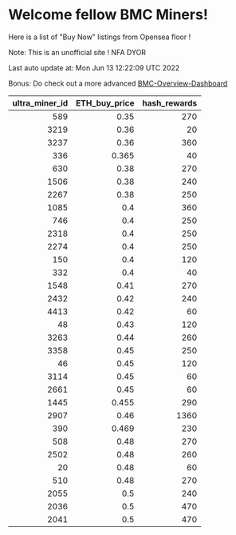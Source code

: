 # Welcome fellow BMC Miners!
Here is a list of "Buy Now" listings from Opensea floor !

Note: This is an unofficial site ! NFA DYOR

Last auto update at: Mon Jun 13 12:22:09 UTC 2022

Bonus: Do check out a more advanced [BMC-Overview-Dashboard](https://dune.com/defifunk/BMC-Overview-Dashboard)


|   ultra_miner_id |   ETH_buy_price |   hash_rewards |
|-----------------:|----------------:|---------------:|
|              589 |           0.35  |            270 |
|             3219 |           0.36  |             20 |
|             3237 |           0.36  |            360 |
|              336 |           0.365 |             40 |
|              630 |           0.38  |            270 |
|             1506 |           0.38  |            240 |
|             2267 |           0.38  |            250 |
|             1085 |           0.4   |            360 |
|              746 |           0.4   |            250 |
|             2318 |           0.4   |            250 |
|             2274 |           0.4   |            250 |
|              150 |           0.4   |            120 |
|              332 |           0.4   |             40 |
|             1548 |           0.41  |            270 |
|             2432 |           0.42  |            240 |
|             4413 |           0.42  |             60 |
|               48 |           0.43  |            120 |
|             3263 |           0.44  |            260 |
|             3358 |           0.45  |            250 |
|               46 |           0.45  |            120 |
|             3114 |           0.45  |             60 |
|             2661 |           0.45  |             60 |
|             1445 |           0.455 |            290 |
|             2907 |           0.46  |           1360 |
|              390 |           0.469 |            230 |
|              508 |           0.48  |            270 |
|             2502 |           0.48  |            260 |
|               20 |           0.48  |             60 |
|              510 |           0.48  |            270 |
|             2055 |           0.5   |            240 |
|             2036 |           0.5   |            470 |
|             2041 |           0.5   |            470 |